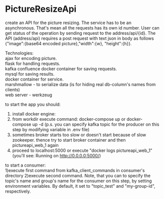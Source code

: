 # PictureResizeApi

create an API for the picture resizing. The service has to be an asynchronous.
That's mean all the requests has its own id number. User can get status of the operation by sending request to the address/api/{id}.
The API (address/api) requires a post request with text json in body as follows {"image":{base64 encoded picture},"width":{w}, "height":{h}}.

Technologies:\
ajax for encoding picture.\
flask for handling requests.\
kafka confluence docker container for saving requests.\
mysql for saving results.\
docker container for service.\
marshmallow - to serialize data (is for hiding real db-column's names from clients)\
web server - werkzeug

to start the app you should:
1) install docker engine:
2) from workdir execute command: docker-compose up or docker-compose up -d (p.s. you can specify kafka topic for the producer on this step by modifying variable in .env file)
3) sometimes broker starts too slow or doesn't start because of slow zookeeper. thence try to start broker container and then pictureapi_web_1 again
4) proceed to localhost:5000 or execute "docker logs pictureapi_web_1" (you'll see: Running on http://0.0.0.0:5000/)

to start a consumer:\
1)execute first command from kafka_client_commands in consumer's directory
2)execute second command. Note, that you can to specify the topic's name and group's name for the consumer on this step, by setting environment variables. By default, it set to "topic_test" and "my-group-id", respectively.